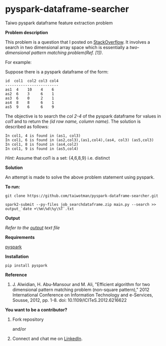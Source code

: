 # pyspark-dataframe-searcher
Taiwo pyspark dataframe feature extraction problem

**Problem description**

This problem is a question that I posted on [StackOverflow](https://stackoverflow.com/questions/55031126/search-the-rest-columns-of-pyspark-dataframe-for-values-in-column1). It involves a search in two dimensional array space which is essentially a *two-dimensional pattern matching problem(Ref. [1])*.

For example: 

Suppose there is a pyspark dataframe of the form:
 
    id  col1  col2 col3 col4
    ------------------------
    as1  4    10    4    6
    as2  6    3     6    1
    as3  6    0     2    1
    as4  8    8     6    1
    as5  9    6     6    9

The objective is to search the _*col 2-4*_ of the pyspark dataframe for values in _*col1*_ and to return the _*(id row name, column name)*_. The solution is described as follows:

    In col1, 4 is found in (as1, col3)
    In col1, 6 is found in (as2,col3),(as1,col4),(as4, col3) (as5,col3)
    In col1, 8 is found in (as4,col2)
    In col1, 9 is found in (as5,col4)

*Hint:* Assume that col1 is a set: {4,6,8,9} i.e. distinct

**Solution**

An attempt is made to solve the above problem statement using pyspark.

**To run:**
     
    git clone https://github.com/taiwotman/pyspark-dataframe-searcher.git
    
    spark2-submit --py-files job_searchdataframe.zip main.py --search >> output_`date +\%m\%d\%y\%T`.txt
     
 **Output**
 
   _Refer to the [output](https://github.com/taiwotman/pyspark-dataframe-searcher/blob/master/output_031219.txt) text file_
      
**Requirements**

 [pyspark](https://pypi.org/project/pyspark/)
 
 **Installation**
 
    pip install pyspark
  
**Reference**

1. J. Alwidian, H. Abu-Mansour and M. Ali, "Efficient algorithm for two dimensional pattern matching problem 
   (non-square pattern)," 2012 International Conference on Information Technology and e-Services, Sousse, 2012, pp. 1-8.
   doi: 10.1109/ICITeS.2012.6216622


**You want to be a contributor?** 
1. Fork repository

     and/or

2. Connect and chat me on [LinkedIn](https://www.linkedin.com/in/taiwo-o-adetiloye-ph-d-505a8023/).
